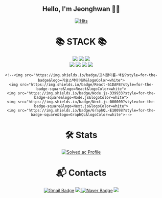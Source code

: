 
<div align="center">
  
## Hello, I'm Jeonghwan 💪🏻
  
[![Hits](https://hits.seeyoufarm.com/api/count/incr/badge.svg?url=https%3A%2F%2Fgithub.com%2FGo2gym&count_bg=%23B2C9FF&title_bg=%2348529C&icon=&icon_color=%23E7E7E7&title=hits&edge_flat=false)](https://hits.seeyoufarm.com)

 # 📚 STACK 📚
  <div>
    <img src="https://img.shields.io/badge/C++-00599C?style=for-the-badge-square&logo=cplusplus&logoColor=white">
    <img src="https://img.shields.io/badge/Java-FFFFFF?style=for-the-badge-square&logo=OpenJDK&logoColor=black">
    <img src="https://img.shields.io/badge/Python-3776AB?style=for-the-badge-square&logo=Python&logoColor=black">
  </div>
  <div>
    <img src="https://img.shields.io/badge/Spring-6DB33F?style=for-the-badge-square&logo=Spring&logoColor=white">
    <img src="https://img.shields.io/badge/Spring%20Boot-6DB33F?style=for-the-badge-square&logo=Spring%20Boot&logoColor=white"/>
    <img src="https://img.shields.io/badge/pytorch-EE4C2C?style=for-the-badge-square&logo=pytorch&logoColor=white">
    <img src="https://img.shields.io/badge/tensorflow-FF6F00?style=for-the-badge-square&logo=tensorflow&logoColor=white">

    <!--<img src="https://img.shields.io/badge/표시할이름-색상?style=for-the-badge&logo=기술스택아이콘&logoColor=white">
    <img src="https://img.shields.io/badge/React-61DAFB?style=for-the-badge-square&logo=React&logoColor=white">
    <img src="https://img.shields.io/badge/Node.js-339933?style=for-the-badge-square&logo=Node.js&logoColor=white">
    <img src="https://img.shields.io/badge/Next.js-000000?style=for-the-badge-square&logo=Next.js&logoColor=white">
    <img src="https://img.shields.io/badge/GraphQL-E10098?style=for-the-badge-square&logo=GraphQL&logoColor=white">-->
  </div>  
  
# 🛠 Stats
[![Solved.ac Profile](http://mazassumnida.wtf/api/v2/generate_badge?boj=lee0622aa)](https://solved.ac/lee0622aa/)


# :mailbox_with_mail: Contacts
[![Gmail Badge](https://img.shields.io/badge/Gmail-d14836?style=flat-square&logo=Gmail&logoColor=white&link=mailto:go2gym365@gmail.com)](mailto:go2gym365@gmail.com)
<a href="https://pewter-coil-7d4.notion.site/3b7cf435fd6d45bd83d62c830d606868?pvs=4"><img src="https://img.shields.io/badge/Notion-000000?style=flat-square&logo=Notion&logoColor=white"/>
[![Naver Badge](https://img.shields.io/badge/Naver-03C75A?style=flat-square&logo=Naver&logoColor=white&link=mailto:lee0622aa@naver.com)](mailto:lee0622aa@naver.com)
<a href="https://www.instagram.com/im_not_hwanjang/"><img src="https://img.shields.io/badge/Instagram-E4405F?style=flat-square&logo=instagram&logoColor=white&link=https://instagram.com/im_not_hwanjang/"/>

  
</div>


<!--
**Go2gym/Go2gym** is a ✨ _special_ ✨ repository because its `README.md` (this file) appears on your GitHub profile.

Here are [![Tech Blog Badge](http://img.shields.io/badge/-Tech%20blog-black?style=flat-square&logo=github&link=https://soo-vely-dev.tistory.com/)](https://soo-vely-dev.tistory.com/)some ideas to get you started:
https://cocoon1787.tistory.com/827

[![Notion Badge](https://img.shields.io/badge/Notion-000000?style=flat-square&logo=Notion&logoColor=white&link=mailto:lee0622aa@naver.com)](mailto:lee0622aa@naver.com)


- 🔭 I’m currently working on ...
- 🌱 I’m currently learning ...
- 👯 I’m looking to collaborate on ...
- 🤔 I’m looking for help with ...
- 💬 Ask me about ...
- 📫 How to reach me: ...
- 😄 Pronouns: ...
- ⚡ Fun fact: ...
-->
